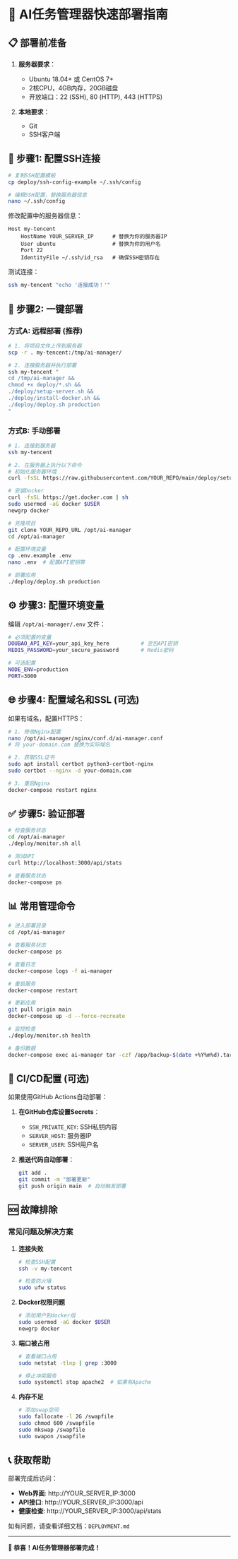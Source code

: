 # 🚀 AI任务管理器快速部署指南

## 📋 部署前准备

1. **服务器要求**：
   - Ubuntu 18.04+ 或 CentOS 7+
   - 2核CPU，4GB内存，20GB磁盘
   - 开放端口：22 (SSH), 80 (HTTP), 443 (HTTPS)

2. **本地要求**：
   - Git
   - SSH客户端

## 🔧 步骤1: 配置SSH连接

```bash
# 复制SSH配置模板
cp deploy/ssh-config-example ~/.ssh/config

# 编辑SSH配置，替换服务器信息
nano ~/.ssh/config
```

修改配置中的服务器信息：
```
Host my-tencent
    HostName YOUR_SERVER_IP      # 替换为你的服务器IP
    User ubuntu                  # 替换为你的用户名
    Port 22
    IdentityFile ~/.ssh/id_rsa   # 确保SSH密钥存在
```

测试连接：
```bash
ssh my-tencent "echo '连接成功！'"
```

## 🚀 步骤2: 一键部署

### 方式A: 远程部署 (推荐)

```bash
# 1. 将项目文件上传到服务器
scp -r . my-tencent:/tmp/ai-manager/

# 2. 连接服务器并执行部署
ssh my-tencent "
cd /tmp/ai-manager && 
chmod +x deploy/*.sh && 
./deploy/setup-server.sh &&
./deploy/install-docker.sh &&
./deploy/deploy.sh production
"
```

### 方式B: 手动部署

```bash
# 1. 连接到服务器
ssh my-tencent

# 2. 在服务器上执行以下命令
# 初始化服务器环境
curl -fsSL https://raw.githubusercontent.com/YOUR_REPO/main/deploy/setup-server.sh | bash

# 安装Docker
curl -fsSL https://get.docker.com | sh
sudo usermod -aG docker $USER
newgrp docker

# 克隆项目
git clone YOUR_REPO_URL /opt/ai-manager
cd /opt/ai-manager

# 配置环境变量
cp .env.example .env
nano .env  # 配置API密钥等

# 部署应用
./deploy/deploy.sh production
```

## ⚙️ 步骤3: 配置环境变量

编辑 `/opt/ai-manager/.env` 文件：

```bash
# 必须配置的变量
DOUBAO_API_KEY=your_api_key_here          # 豆包API密钥
REDIS_PASSWORD=your_secure_password       # Redis密码

# 可选配置
NODE_ENV=production
PORT=3000
```

## 🌐 步骤4: 配置域名和SSL (可选)

如果有域名，配置HTTPS：

```bash
# 1. 修改Nginx配置
nano /opt/ai-manager/nginx/conf.d/ai-manager.conf
# 将 your-domain.com 替换为实际域名

# 2. 获取SSL证书
sudo apt install certbot python3-certbot-nginx
sudo certbot --nginx -d your-domain.com

# 3. 重启Nginx
docker-compose restart nginx
```

## ✅ 步骤5: 验证部署

```bash
# 检查服务状态
cd /opt/ai-manager
./deploy/monitor.sh all

# 测试API
curl http://localhost:3000/api/stats

# 查看服务状态
docker-compose ps
```

## 📊 常用管理命令

```bash
# 进入部署目录
cd /opt/ai-manager

# 查看服务状态
docker-compose ps

# 查看日志
docker-compose logs -f ai-manager

# 重启服务
docker-compose restart

# 更新应用
git pull origin main
docker-compose up -d --force-recreate

# 监控检查
./deploy/monitor.sh health

# 备份数据
docker-compose exec ai-manager tar -czf /app/backup-$(date +%Y%m%d).tar.gz /app/data
```

## 🔧 CI/CD配置 (可选)

如果使用GitHub Actions自动部署：

1. **在GitHub仓库设置Secrets**：
   - `SSH_PRIVATE_KEY`: SSH私钥内容
   - `SERVER_HOST`: 服务器IP
   - `SERVER_USER`: SSH用户名

2. **推送代码自动部署**：
   ```bash
   git add .
   git commit -m "部署更新"
   git push origin main  # 自动触发部署
   ```

## 🆘 故障排除

### 常见问题及解决方案

1. **连接失败**
   ```bash
   # 检查SSH配置
   ssh -v my-tencent
   
   # 检查防火墙
   sudo ufw status
   ```

2. **Docker权限问题**
   ```bash
   # 添加用户到docker组
   sudo usermod -aG docker $USER
   newgrp docker
   ```

3. **端口被占用**
   ```bash
   # 查看端口占用
   sudo netstat -tlnp | grep :3000
   
   # 停止冲突服务
   sudo systemctl stop apache2  # 如果有Apache
   ```

4. **内存不足**
   ```bash
   # 添加swap空间
   sudo fallocate -l 2G /swapfile
   sudo chmod 600 /swapfile
   sudo mkswap /swapfile
   sudo swapon /swapfile
   ```

## 📞 获取帮助

部署完成后访问：
- **Web界面**: http://YOUR_SERVER_IP:3000
- **API接口**: http://YOUR_SERVER_IP:3000/api
- **健康检查**: http://YOUR_SERVER_IP:3000/api/stats

如有问题，请查看详细文档：`DEPLOYMENT.md`

---

**🎉 恭喜！AI任务管理器部署完成！**